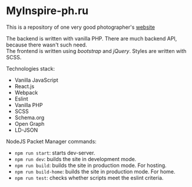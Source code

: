 # MyInspire-ph.ru

This is a repository of one very good photographer's [website](https://myinspire-ph.ru)  
  
  
The backend is written with vanilla PHP. There are much backend API, because there wasn't such need.  
The frontend is written using _bootstrap_ and _jQuery_. Styles are written with SCSS.  

Technologies stack:
  - Vanilla JavaScript  
  - React.js  
  - Webpack  
  - Eslint  
  - Vanilla PHP  
  - SCSS  
  - Schema.org  
  - Open Graph  
  - LD-JSON

NodeJS Packet Manager commands:
  - `npm run start`: starts dev-server.
  - `npm run dev`: builds the site in development mode.
  - `npm run build`: builds the site in production mode. For hosting.
  - `npm run build-home`: builds the site in production mode. For home.
  - `npm run test`: checks whether scripts meet the eslint criteria.
